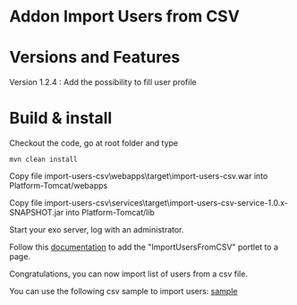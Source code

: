 Addon Import Users from CSV
=============================

Versions and Features
=================
Version 1.2.4 : Add the possibility to fill user profile


Build & install
=================



Checkout the code, go at root folder and type 

    mvn clean install
  

Copy file import-users-csv\webapps\target\import-users-csv.war into Platform-Tomcat/webapps

Copy file import-users-csv\services\target\import-users-csv-service-1.0.x-SNAPSHOT.jar into Platform-Tomcat/lib

Start your exo server, log with an administrator.

Follow this [documentation](http://docs.exoplatform.com/public/index.jsp?topic=%2FPLF42%2FPLFDevGuide.DevelopingApplications.DevelopingPortlet.Deployment.UI.html) to add the "ImportUsersFromCSV" portlet to a page.

Congratulations, you can now import list of users from a csv file.

You can use the following csv sample to import users: [sample](https://raw.githubusercontent.com/exo-addons/import-users-csv/master/assets/sample.csv)
